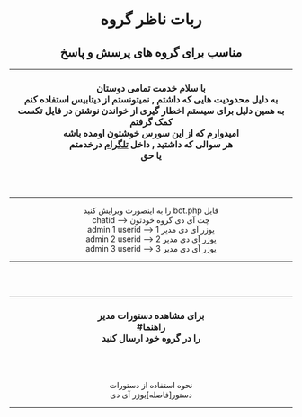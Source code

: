 <center>
<h1>ربات ناظر گروه</h1>
<h2>مناسب برای گروه های پرسش و پاسخ</h2>
<hr>
<h3>با سلام خدمت تمامی دوستان
<br>
به دلیل محدودیت هایی که داشتم , نمیتونستم از دیتابیس استفاده کنم
<br>
به همین دلیل برای سیستم اخطار گیری از خواندن نوشتن در فایل تکست کمک گرفتم
<br>
امیدوارم که از این سورس خوشتون اومده باشه
<br>
هر سوالی که داشتید , داخل <a href="http://telegram.me/Team58">تلگرام</a> درخدمتم
<br>
یا حق
</h3>
<br>
<br>
<hr>
<p>
را به اینصورت ویرایش کنید bot.php فایل
<br>
chatid --> چت آی دی گروه خودتون
<br>
admin 1 userid --> یوزر آی دی مدیر 1
<br>
admin 2 userid --> یوزر آی دی مدیر 2
<br>
admin 3 userid --> یوزر آی دی مدیر 3
</p>
<hr>
<br>
<br>
<hr>
<h3>
برای مشاهده دستورات مدیر 
<br>
#راهنما
<br>
را در گروه خود ارسال کنید
</h3>
<br>
<br>
<p>
نحوه استفاده از دستورات
<br>
دستور[فاصله]یوزر آی دی
</p>
<hr>
</center>
